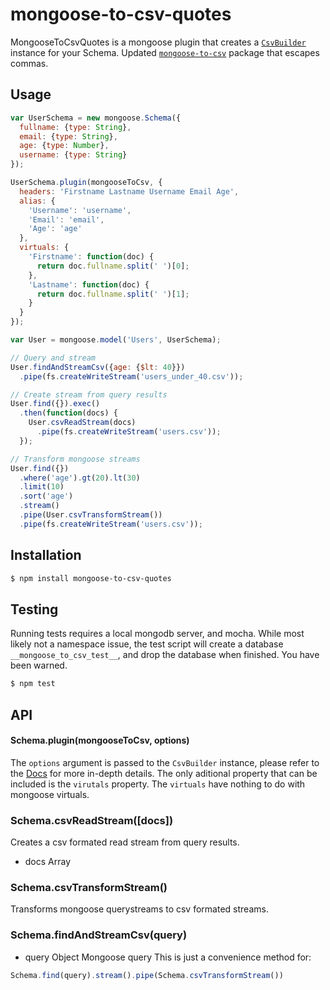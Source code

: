 # mongoose-to-csv-quotes
MongooseToCsvQuotes is a mongoose plugin that creates a [`CsvBuilder`](https://github.com/nickpisacane/CsvBuilder) instance for your Schema. Updated [`mongoose-to-csv`](https://www.npmjs.com/package/mongoose-to-csv) package that escapes commas.

## Usage
```js
var UserSchema = new mongoose.Schema({
  fullname: {type: String},
  email: {type: String},
  age: {type: Number},
  username: {type: String}
});

UserSchema.plugin(mongooseToCsv, {
  headers: 'Firstname Lastname Username Email Age',
  alias: {
    'Username': 'username',
    'Email': 'email',
    'Age': 'age'
  },
  virtuals: {
    'Firstname': function(doc) {
      return doc.fullname.split(' ')[0];
    },
    'Lastname': function(doc) {
      return doc.fullname.split(' ')[1];
    }
  }
});

var User = mongoose.model('Users', UserSchema);

// Query and stream
User.findAndStreamCsv({age: {$lt: 40}})
  .pipe(fs.createWriteStream('users_under_40.csv'));

// Create stream from query results
User.find({}).exec()
  .then(function(docs) {
    User.csvReadStream(docs)
      .pipe(fs.createWriteStream('users.csv'));
  });

// Transform mongoose streams
User.find({})
  .where('age').gt(20).lt(30)
  .limit(10)
  .sort('age')
  .stream()
  .pipe(User.csvTransformStream())
  .pipe(fs.createWriteStream('users.csv'));
```

## Installation
```sh
$ npm install mongoose-to-csv-quotes
```

## Testing
Running tests requires a local mongodb server, and mocha. While most likely not a namespace issue, the test script will create a database `__mongoose_to_csv_test__`, and drop the database when finished. You have been warned.
```sh
$ npm test
```

## API

#### Schema.plugin(mongooseToCsv, options)
The `options` argument is passed to the `CsvBuilder` instance, please refer to
the <a href="https://github.com/Nindaff/CsvBuilder">Docs</a> for more in-depth details. The only aditional property that can be included is the `virutals` property.
The `virtuals` have nothing to do with mongoose virtuals.

### Schema.csvReadStream([docs])
Creates a csv formated read stream from query results.
* docs Array<Model>

### Schema.csvTransformStream()
Transforms mongoose querystreams to csv formated streams.

### Schema.findAndStreamCsv(query)
* query Object Mongoose query
This is just a convenience method for:
```js
Schema.find(query).stream().pipe(Schema.csvTransformStream())
```
